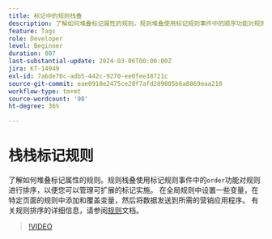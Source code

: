 ```yaml
---
title: 标记中的规则栈叠
description: 了解如何堆叠标记属性的规则。规则堆叠使用标记规则事件中的顺序功能对规则进行排序，以便您可以管理可扩展的标记实施。
feature: Tags
role: Developer
level: Beginner
duration: 807
last-substantial-update: 2024-03-06T00:00:00Z
jira: KT-14949
exl-id: 7a6de70c-adb5-442c-9270-ee0fee38721c
source-git-commit: eae0910e2475ce20f7afd289005b6a8869eaa210
workflow-type: tm+mt
source-wordcount: '98'
ht-degree: 36%

---
```


# 栈栈标记规则

了解如何堆叠标记属性的规则。规则栈叠使用标记规则事件中的`order`功能对规则进行排序，以便您可以管理可扩展的标记实施。 在全局规则中设置一些变量，在特定页面的规则中添加和覆盖变量，然后将数据发送到所需的营销应用程序。 有关规则排序的详细信息，请参阅[规则](https://experienceleague.adobe.com/docs/experience-platform/tags/ui/rules.html#rule-ordering)文档。

>[!VIDEO](https://video.tv.adobe.com/v/3427710/?learn=on)
